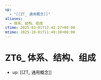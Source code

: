 ```yaml
---
up:
  - "[[ZT_ 通用概念]]"
aliases:
  - 体系、结构、组成
ctime: 2025-03-01T12:42:27+08:00
mtime: 2025-10-01T11:40:38+08:00
---
```


# ZT6_ 体系、结构、组成

- up: [[ZT_ 通用概念]]
